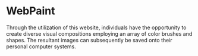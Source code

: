 # WebPaint
Through the utilization of this website, individuals have the opportunity to create diverse visual compositions employing an array of color brushes and shapes. The resultant images can subsequently be saved onto their personal computer systems.
